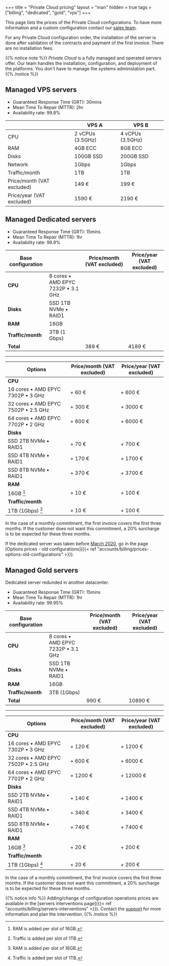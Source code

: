 +++
title = "Private Cloud pricing"
layout = "man"
hidden = true
tags = ["billing", "dedicated", "gold", "vps"]
+++

This page lists the prices of the Private Cloud configurations. To have more information and a custom configuration contact our [sales team](https://www.alwaysdata.com/en/private-cloud/).

For any Private Cloud configuration order, the installation of the server is done after validation of the contracts and payment of the first invoice. There are no installation fees.

{{% notice note %}}
*Private Cloud* is a fully managed and operated servers offer. Our team handles the installation, configuration, and deployment of the platforms. You don't have to manage the systems administation part.
{{% /notice %}}

## Managed VPS servers

* Guaranteed Response Time (GRT): 30mins
* Mean Time To Repair (MTTR): 2hr
* Availability rate: 99.8%

|                            | VPS A            | VPS B            |
|----------------------------|------------------|------------------|
| CPU                        | 2 vCPUs (3.5GHz) | 4 vCPUs (3.5GHz) |
| RAM                        | 4GB ECC          | 8GB ECC          |
| Disks                      | 100GB SSD        | 200GB SSD        |
| Network                    | 1Gbps            | 1Gbps            |
| Traffic/month              | 1TB              | 1TB              |
| Price/month (VAT excluded) | 149 €            | 199 €            |
| Price/year (VAT excluded)  | 1590 €           | 2190 €           |

## Managed Dedicated servers

* Guaranteed Response Time (GRT): 15mins
* Mean Time To Repair (MTTR): 1hr
* Availability rate: 99.9%

| Base configuration    |                                    | Price/month (VAT excluded) | Price/year (VAT excluded) |
| --------------------- | ---------------------------------- | -------------------------- | ------------------------- |
| **CPU**               | 8 cores • AMD EPYC 7232P • 3.1 GHz |                            |                           |
| **Disks**             | SSD 1TB NVMe • RAID1               |                            |                           |
| **RAM**               | 16GB                               |                            |                           |
| **Traffic/month**     | 3TB (1 Gbps)                       |                            |                           |
| **Total**             |                                    | 389 €                      | 4189 €                    |

---

| Options                             | Price/month (VAT excluded) | Price/year (VAT excluded) |
| ----------------------------------- | -------------------------- | ------------------------- |
| **CPU**                             |                            |                           |
| 16 cores • AMD EPYC 7302P • 3 GHz   | + 60 €                     | + 600 €                   |
| 32 cores • AMD EPYC 7502P • 2.5 GHz | + 300 €                    | + 3000 €                  |
| 64 cores • AMD EPYC 7702P • 2 GHz   | + 600 €                    | + 6000 €                  |
| **Disks**                           |                            |                           |
| SSD 2TB NVMe • RAID1                | + 70 €                     | + 700 €                   |
| SSD 4TB NVMe • RAID1                | + 170 €                    | + 1700 €                  |
| SSD 8TB NVMe • RAID1                | + 370 €                    | + 3700 €                  |
| **RAM**                             |                            |                           |
| 16GB [^1]                           | + 10 €                     | + 100 €                   |
| **Traffic/month**                   |                            |                           |
| 1TB (1Gbps) [^2]                    | + 10 €                     | + 100 €                   |

In the case of a monthly commitment, the first invoice covers the first three months. If the customer does not want this commitment, a 20% surcharge is to be expected for these three months.

If the dedicated server was taken before [March 2020](https://blog.alwaysdata.com/en/2020/03/03/harderware-better-faster-stronger/), go in the page [Options prices - old configurations]({{< ref "accounts/billing/prices-options-old-configurations" >}}).

## Managed Gold servers

Dedicated server redunded in another datacenter.

* Guaranteed Response Time (GRT): 15mins
* Mean Time To Repair (MTTR): 1hr
* Availability rate: 99.95%

| Base configuration    |                                    | Price/month (VAT excluded) | Price/year (VAT excluded) |
| --------------------- | ---------------------------------- | -------------------------- | ------------------------- |
| **CPU**               | 8 cores • AMD EPYC 7232P • 3.1 GHz |                            |                           |
| **Disks**             | SSD 1TB NVMe • RAID1               |                            |                           |
| **RAM**               | 16GB                               |                            |                           |
| **Traffic/month**     | 3TB (1Gbps)                        |                            |                           |
| **Total**             |                                    | 990 €                      | 10890 €                   |

---

| Options                             | Price/month (VAT excluded) | Price/year (VAT excluded) |
| ----------------------------------- | -------------------------- | ------------------------- |
| **CPU**                             |                            |                           |
| 16 cores • AMD EPYC 7302P • 3 GHz   | + 120 €                    | + 1200 €                  |
| 32 cores • AMD EPYC 7502P • 2.5 GHz | + 600 €                    | + 6000 €                  |
| 64 cores • AMD EPYC 7702P • 2 GHz   | + 1200 €                   | + 12000 €                 |
| **Disks**                           |                            |                           |
| SSD 2TB NVMe • RAID1                | + 140 €                    | + 1400 €                  |
| SSD 4TB NVMe • RAID1                | + 340 €                    | + 3400 €                  |
| SSD 8TB NVMe • RAID1                | + 740 €                    | + 7400 €                  |
| **RAM**                             |        	             |                           |
| 16GB [^1]                           | + 20 €	             | + 200 €                   |
| **Traffic/month**                   |      		             |                           |
| 1TB (1Gbps) [^2]                    | + 20 €                     | + 200 €                   |

In the case of a monthly commitment, the first invoice covers the first three months. If the customer does not want this commitment, a 20% surcharge is to be expected for these three months.

{{% notice info %}}
Adding/change of configuration operations prices are available in the [servers interventions page]({{< ref "accounts/billing/servers-interventions" >}}). Contact the [support](https://admin.alwaysdata.com/support/add/) for more information and plan the intervention.
{{% /notice %}}

[^1]: RAM is added per slot of 16GB.
[^2]: Traffic is added per slot of 1TB.
